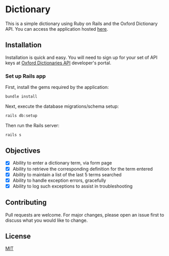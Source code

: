 # Dictionary

This is a simple dictionary using Ruby on Rails and the Oxford Dictionary API. You can access the application hosted [here](https://eerie-mummy-44381.herokuapp.com/).

## Installation

Installation is quick and easy. You will need to sign up for your set of API keys at [Oxford Dictionaries API](https://developer.oxforddictionaries.com/) developer's portal.

### Set up Rails app

First, install the gems required by the application:

```bash
bundle install
```

Next, execute the database migrations/schema setup:

```bash
rails db:setup
```

Then run the Rails server:

```bash
rails s
```

## Objectives

- [x] Ability to enter a dictionary term, via form page
- [x] Ability to retrieve the corresponding definition for the term entered
- [x] Ability to maintain a list of the last 5 terms searched
- [x] Ability to handle exception errors, gracefully
- [x] Ability to log such exceptions to assist in troubleshooting

## Contributing

Pull requests are welcome. For major changes, please open an issue first to discuss what you would like to change.

## License

[MIT](https://choosealicense.com/licenses/mit/)
